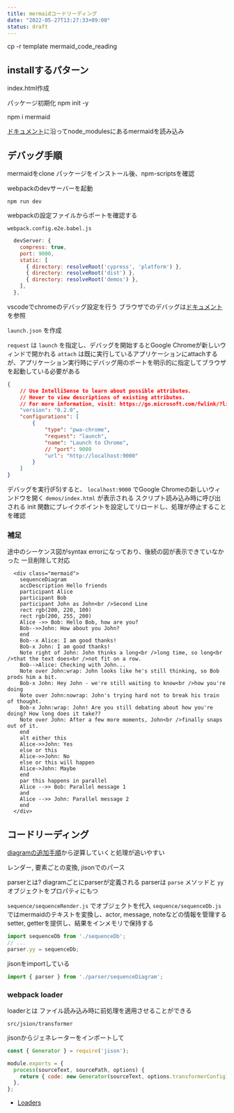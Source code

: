 ```yaml
---
title: mermaidコードリーディング
date: "2022-05-27T13:27:33+09:00"
status: draft
---
```


cp -r template mermaid_code_reading

## installするパターン

index.html作成

パッケージ初期化
npm init -y

npm i mermaid

[ドキュメント](https://mermaid-js.github.io/mermaid/#/n00b-gettingStarted?id=working-examples)に沿ってnode_modulesにあるmermaidを読み込み

## デバッグ手順

mermaidをclone
パッケージをインストール後、npm-scriptsを確認

webpackのdevサーバーを起動

```shell
npm run dev
```

webpackの設定ファイルからポートを確認する

`webpack.config.e2e.babel.js`

```js
  devServer: {
    compress: true,
    port: 9000,
    static: [
      { directory: resolveRoot('cypress', 'platform') },
      { directory: resolveRoot('dist') },
      { directory: resolveRoot('demos') },
    ],
  },
```

vscodeでchromeのデバッグ設定を行う
ブラウザでのデバッグは[ドキュメント](https://code.visualstudio.com/docs/nodejs/browser-debugging)を参照

`launch.json` を作成

`request` は `launch` を指定し、デバッグを開始するとGoogle Chromeが新しいウィンドで開かれる
`attach` は既に実行しているアプリケーションにattachするが、アプリケーション実行時にデバッグ用のポートを明示的に指定してブラウザを起動している必要がある

```json
{
    // Use IntelliSense to learn about possible attributes.
    // Hover to view descriptions of existing attributes.
    // For more information, visit: https://go.microsoft.com/fwlink/?linkid=830387
    "version": "0.2.0",
    "configurations": [
        {
            "type": "pwa-chrome",
            "request": "launch",
            "name": "Launch to Chrome",
            // "port": 9000
            "url": "http://localhost:9000"
        }
    ]
}
```

デバッグを実行(F5)すると、 `localhost:9000`  でGoogle Chromeの新しいウィンドウを開く
`demos/index.html` が表示される
スクリプト読み込み時に呼び出される init 関数にブレイクポイントを設定してリロードし、処理が停止することを確認

### 補足

途中のシーケンス図がsyntax errorになっており、後続の図が表示できていなかった
一旦削除して対応

```mermaid
  <div class="mermaid">
    sequenceDiagram
    accDescription Hello friends
    participant Alice
    participant Bob
    participant John as John<br />Second Line
    rect rgb(200, 220, 100)
    rect rgb(200, 255, 200)
    Alice ->> Bob: Hello Bob, how are you?
    Bob-->>John: How about you John?
    end
    Bob--x Alice: I am good thanks!
    Bob-x John: I am good thanks!
    Note right of John: John thinks a long<br />long time, so long<br />that the text does<br />not fit on a row.
    Bob-->Alice: Checking with John...
    Note over John:wrap: John looks like he's still thinking, so Bob prods him a bit.
    Bob-x John: Hey John - we're still waiting to know<br />how you're doing
    Note over John:nowrap: John's trying hard not to break his train of thought.
    Bob-x John:wrap: John! Are you still debating about how you're doing? How long does it take??
    Note over John: After a few more moments, John<br />finally snaps out of it.
    end
    alt either this
    Alice->>John: Yes
    else or this
    Alice->>John: No
    else or this will happen
    Alice->John: Maybe
    end
    par this happens in parallel
    Alice -->> Bob: Parallel message 1
    and
    Alice -->> John: Parallel message 2
    end
  </div>
```

## コードリーディング

[diagramの追加手順](https://github.com/mermaid-js/mermaid/blob/develop/docs/newDiagram.md)から逆算していくと処理が追いやすい

レンダー, 要素ごとの変換, jisonでのパース

parserとは?
diagramごとにparserが定義される
parserは `parse` メソッドと `yy` オブジェクトをプロパティにもつ

`sequence/sequenceRender.js` でオブジェクトを代入
`sequence/sequenceDb.js` ではmermaidのテキストを変換し、actor, message, noteなどの情報を管理するsetter, getterを提供し、結果をインメモリで保持する

```js
import sequenceDb from './sequenceDb';
// ...
parser.yy = sequenceDb;
```

jisonをimportしている

```js
import { parser } from './parser/sequenceDiagram';
```

### webpack loader

loaderとは
ファイル読み込み時に前処理を適用させることができる

`src/jsion/transformer`

jisonからジェネレーターをインポートして　

```js
const { Generator } = require('jison');

module.exports = {
  process(sourceText, sourcePath, options) {
    return { code: new Generator(sourceText, options.transformerConfig).generate() };
  },
};
```

- [Loaders](https://webpack.js.org/concepts/loaders)
